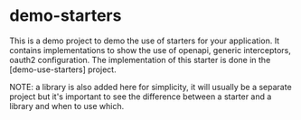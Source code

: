 # demo-starters

This is a demo project to demo the use of starters for your application.
It contains implementations to show the use of openapi, generic interceptors, oauth2 configuration.
The implementation of this starter is done in the [demo-use-starters] project.

NOTE: a library is also added here for simplicity, it will usually be a separate project but it's important to see 
the difference between a starter and a library and when to use which.